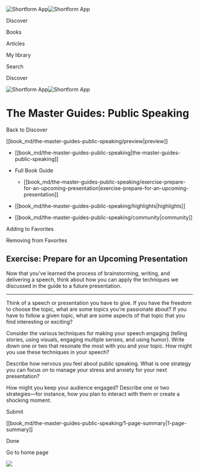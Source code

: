 ![Shortform App](/img/logo.36a2399e.svg)![Shortform App](/img/logo-dark.70c1b072.svg)

Discover

Books

Articles

My library

Search

Discover

![Shortform App](/img/logo.36a2399e.svg)![Shortform App](/img/logo-dark.70c1b072.svg)

# The Master Guides: Public Speaking

Back to Discover

[[book_md/the-master-guides-public-speaking/preview|preview]]

  * [[book_md/the-master-guides-public-speaking|the-master-guides-public-speaking]]
  * Full Book Guide

    * [[book_md/the-master-guides-public-speaking/exercise-prepare-for-an-upcoming-presentation|exercise-prepare-for-an-upcoming-presentation]]
  * [[book_md/the-master-guides-public-speaking/highlights|highlights]]
  * [[book_md/the-master-guides-public-speaking/community|community]]



Adding to Favorites 

Removing from Favorites 

## Exercise: Prepare for an Upcoming Presentation

Now that you’ve learned the process of brainstorming, writing, and delivering a speech, think about how you can apply the techniques we discussed in the guide to a future presentation.

* * *

Think of a speech or presentation you have to give. If you have the freedom to choose the topic, what are some topics you’re passionate about? If you have to follow a given topic, what are some aspects of that topic that you find interesting or exciting?

Consider the various techniques for making your speech engaging (telling stories, using visuals, engaging multiple senses, and using humor). Write down one or two that resonate the most with you and your topic. How might you use these techniques in your speech?

Describe how nervous you feel about public speaking. What is one strategy you can focus on to manage your stress and anxiety for your next presentation?

How might you keep your audience engaged? Describe one or two strategies—for instance, how you plan to interact with them or create a shocking moment.

Submit 

[[book_md/the-master-guides-public-speaking/1-page-summary|1-page-summary]]

Done

Go to home page 

![](https://bat.bing.com/action/0?ti=56018282&Ver=2&mid=744c635d-24e5-4c50-a79d-aa8d01747ba9&sid=1711133063fa11eebdec89a8b8ae3bbc&vid=171147a063fa11eea7440fcfeb230d96&vids=0&msclkid=N&pi=0&lg=en-US&sw=800&sh=600&sc=24&nwd=1&tl=Shortform%20%7C%20Book&p=https%3A%2F%2Fwww.shortform.com%2Fapp%2Fbook%2Fthe-master-guides-public-speaking%2Fexercise-prepare-for-an-upcoming-presentation&r=&lt=384&evt=pageLoad&sv=1&rn=118094)
